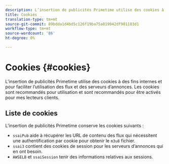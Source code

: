 ```yaml
---
description: L’insertion de publicités Primetime utilise des cookies à des fins internes et pour faciliter l’utilisation des flux et des serveurs d’annonces.
title: Cookies
translation-type: tm+mt
source-git-commit: 89bdda1d4bd5c126f19ba75a819942df901183d1
workflow-type: tm+mt
source-wordcount: '86'
ht-degree: 0%

---
```



# Cookies {#cookies}

L’insertion de publicités Primetime utilise des cookies à des fins internes et pour faciliter l’utilisation des flux et des serveurs d’annonces.  Les cookies sont recommandés pour utilisation et sont recommandés pour être activés pour mes lecteurs clients.

## Liste de cookies

L’insertion de publicités Primetime conserve les cookies suivants :

* `ssaiPub` aide à récupérer les URL de contenu des flux qui nécessitent une authentification par cookie pour obtenir le  `m3u8` fichier.
* `ssai3` contient des cookies de session pour les serveurs d’annonces qui en ont besoin.
* `AWSELB` et  `ssaiSession` tenir des informations relatives aux sessions.